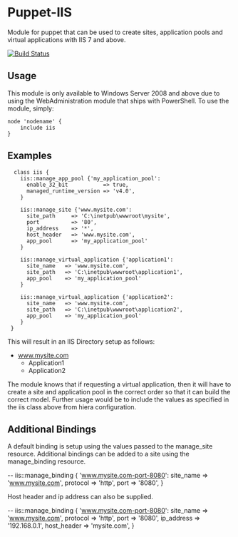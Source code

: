 Puppet-IIS
============================

Module for puppet that can be used to create sites, application pools and virtual applications with IIS 7 and above. 

[![Build Status](https://travis-ci.org/opentable/puppet-iis.png?branch=master)](https://travis-ci.org/opentable/puppet-iis)

Usage
--
This module is only available to Windows Server 2008 and above due to using the WebAdministration module that ships with PowerShell. To use the module, simply:

    node 'nodename' {
        include iis
    }

Examples
--
      class iis {
        iis::manage_app_pool {'my_application_pool':
          enable_32_bit           => true,
          managed_runtime_version => 'v4.0',
        }

    	iis::manage_site {'www.mysite.com':
      	  site_path     => 'C:\inetpub\wwwroot\mysite',
      	  port          => '80',
      	  ip_address    => '*',
      	  host_header   => 'www.mysite.com',
      	  app_pool      => 'my_application_pool'
    	}

    	iis::manage_virtual_application {'application1':
      	  site_name   => 'www.mysite.com',
      	  site_path   => 'C:\inetpub\wwwroot\application1',
      	  app_pool    => 'my_application_pool'
    	}
    	
    	iis::manage_virtual_application {'application2':
      	  site_name   => 'www.mysite.com',
      	  site_path   => 'C:\inetpub\wwwroot\application2',
      	  app_pool    => 'my_application_pool'
    	}
     }
     
This will result in an IIS Directory setup as follows:

* www.mysite.com
	* Application1
	* Application2
	
The module knows that if requesting a virtual application, then it will have to create a site and application pool in the correct order so that it can build the correct model. Further usage would be to include the values as specified in the iis class above from hiera configuration.

Additional Bindings
--
A default binding is setup using the values passed to the manage_site resource.
Additional bindings can be added to a site using the manage_binding resource.

--
    iis::manage_binding { 'www.mysite.com-port-8080':
      site_name => 'www.mysite.com',
      protocol  => 'http',
      port      => '8080',
    }

Host header and ip address can also be supplied.

--
    iis::manage_binding { 'www.mysite.com-port-8080':
      site_name   => 'www.mysite.com',
      protocol    => 'http',
      port        => '8080',
      ip_address  => '192.168.0.1',
      host_header => 'mysite.com',
    }